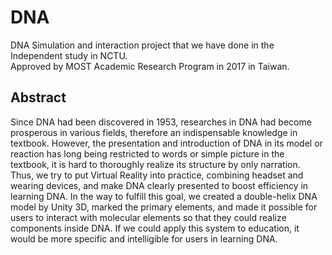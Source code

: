 # DNA #  
DNA Simulation and interaction project that we have done in the Independent study in NCTU.  
Approved by MOST Academic Research Program in 2017 in Taiwan.
  
 ## Abstract  
   
Since DNA had been discovered in 1953, researches in DNA had become prosperous in various fields, therefore an indispensable knowledge in textbook. However, the presentation and introduction of DNA in its model or reaction has long being restricted to words or simple picture in the textbook, it is hard to thoroughly realize its structure by only narration. Thus, we try to put Virtual Reality into practice, combining headset and wearing devices, and make DNA clearly presented to boost efficiency in learning DNA. In the way to fulfill this goal, we created a double-helix DNA model by Unity 3D, marked the primary elements, and made it possible for users to interact with molecular elements so that they could realize components inside DNA. If we could apply this system to education, it would be more specific and intelligible for users in learning DNA.  
